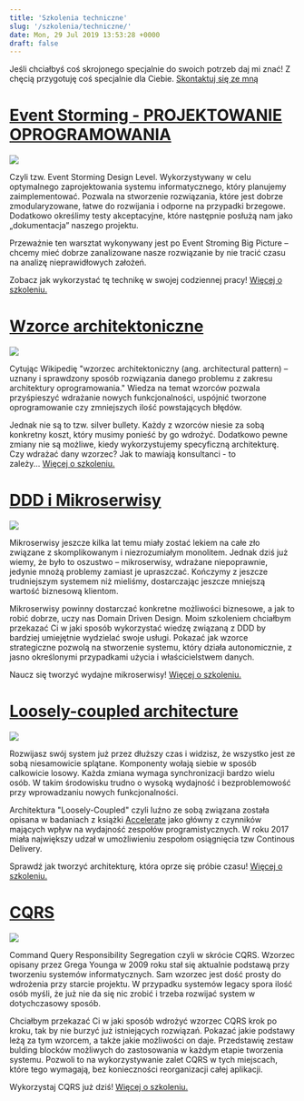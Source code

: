 ```yaml
---
title: 'Szkolenia techniczne'
slug: '/szkolenia/techniczne/'
date: Mon, 29 Jul 2019 13:53:28 +0000
draft: false
---
```


Jeśli chciałbyś coś skrojonego specjalnie do swoich potrzeb daj mi znać! Z chęcią przygotuję coś specjalnie dla Ciebie. [Skontaktuj się ze mną](/kontakt)

[Event Storming - PROJEKTOWANIE OPROGRAMOWANIA](/szkolenia/event-storming-projektowanie-oprogramowania)
=======================================================================================================

[![](https://radekmaziarka.pl/wp-content/uploads/2018/05/eventstorming.logo_.png)](/szkolenia/event-storming-projektowanie-oprogramowania)

Czyli tzw. Event Storming Design Level. Wykorzystywany w celu optymalnego zaprojektowania systemu informatycznego, który planujemy zaimplementować. Pozwala na stworzenie rozwiązania, które jest dobrze zmodularyzowane, łatwe do rozwijania i odporne na przypadki brzegowe. Dodatkowo określimy testy akceptacyjne, które następnie posłużą nam jako „dokumentacja” naszego projektu.

Przeważnie ten warsztat wykonywany jest po Event Stroming Big Picture – chcemy mieć dobrze zanalizowane nasze rozwiązanie by nie tracić czasu na analizę nieprawidłowych założeń.

Zobacz jak wykorzystać tę technikę w swojej codziennej pracy! [Więcej o szkoleniu.](/szkolenia/event-storming-projektowanie-oprogramowania)

[Wzorce architektoniczne](/szkolenia/wzorce-architektoniczne)
=============================================================

[![](https://radekmaziarka.pl/wp-content/uploads/2019/09/Wzorce-Architektoniczne.jpg)](/szkolenia/wzorce-architektoniczne)

Cytując Wikipedię "wzorzec architektoniczny (ang. architectural pattern) – uznany i sprawdzony sposób rozwiązania danego problemu z zakresu architektury oprogramowania." Wiedza na temat wzorców pozwala przyśpieszyć wdrażanie nowych funkcjonalności, uspójnić tworzone oprogramowanie czy zmniejszych ilość powstających błędów.

Jednak nie są to tzw. silver bullety. Każdy z wzorców niesie za sobą konkretny koszt, który musimy ponieść by go wdrożyć. Dodatkowo pewne zmiany nie są możliwe, kiedy wykorzystujemy specyficzną architekturę. Czy wdrażać dany wzorzec? Jak to mawiają konsultanci - to zależy... [Więcej o szkoleniu.](/szkolenia/wzorce-architektoniczne)

[DDD i Mikroserwisy](/szkolenia/ddd-i-mikroserwisy/)
====================================================

[![](https://radekmaziarka.pl/wp-content/uploads/2019/09/Mikroserwisy.jpg)](/szkolenia/ddd-i-mikroserwisy/)

Mikroserwisy jeszcze kilka lat temu miały zostać lekiem na całe zło związane z skomplikowanym i niezrozumiałym monolitem. Jednak dziś już wiemy, że było to oszustwo – mikroserwisy, wdrażane niepoprawnie, jedynie mnożą problemy zamiast je upraszczać. Kończymy z jeszcze trudniejszym systemem niż mieliśmy, dostarczając jeszcze mniejszą wartość biznesową klientom.

Mikroserwisy powinny dostarczać konkretne możliwości biznesowe, a jak to robić dobrze, uczy nas Domain Driven Design. Moim szkoleniem chciałbym przekazać Ci w jaki sposób wykorzystać wiedzę związaną z DDD by bardziej umiejętnie wydzielać swoje usługi. Pokazać jak wzorce strategiczne pozwolą na stworzenie systemu, który działa autonomicznie, z jasno określonymi przypadkami użycia i właścicielstwem danych.

Naucz się tworzyć wydajne mikroserwisy! [Więcej o szkoleniu.](/szkolenia/ddd-i-mikroserwisy/)

[Loosely-coupled architecture](/szkolenia/loosely-coupled-architecture/)
========================================================================

[![](https://radekmaziarka.pl/wp-content/uploads/2019/09/Loosely-coupled.jpg)](/szkolenia/loosely-coupled-architecture/)

Rozwijasz swój system już przez dłuższy czas i widzisz, że wszystko jest ze sobą niesamowicie splątane. Komponenty wołają siebie w sposób calkowicie losowy. Każda zmiana wymaga synchronizacji bardzo wielu osób. W takim środowisku trudno o wysoką wydajność i bezproblemowość przy wprowadzaniu nowych funkcjonalności.

Architektura "Loosely-Coupled" czyli luźno ze sobą związana została opisana w badaniach z książki [Accelerate](https://www.goodreads.com/en/book/show/35747076) jako główny z czynników mających wpływ na wydajność zespołów programistycznych. W roku 2017 miała największy udzał w umożliwieniu zespołom osiągnięcia tzw Continous Delivery.

Sprawdź jak tworzyć architekturę, która oprze się próbie czasu! [Więcej o szkoleniu.](/szkolenia/loosely-coupled-architecture/)

[CQRS](/szkolenia/cqrs/)
========================

[![](https://radekmaziarka.pl/wp-content/uploads/2019/09/CQRS.jpg)](/szkolenia/cqrs/)

Command Query Responsibility Segregation czyli w skrócie CQRS. Wzorzec opisany przez Grega Younga w 2009 roku stał się aktualnie podstawą przy tworzeniu systemów informatycznych. Sam wzorzec jest dość prosty do wdrożenia przy starcie projektu. W przypadku systemów legacy spora ilość osób myśli, że już nie da się nic zrobić i trzeba rozwijać system w dotychczasowy sposób.

Chciałbym przekazać Ci w jaki sposób wdrożyć wzorzec CQRS krok po kroku, tak by nie burzyć już istniejących rozwiązań. Pokazać jakie podstawy leżą za tym wzorcem, a także jakie możliwości on daje. Przedstawię zestaw bulding blocków możliwych do zastosowania w każdym etapie tworzenia systemu. Pozwoli to na wykorzystywanie zalet CQRS w tych miejscach, które tego wymagają, bez konieczności reorganizacji całej aplikacji.

Wykorzystaj CQRS już dziś! [Więcej o szkoleniu.](/szkolenia/cqrs/)